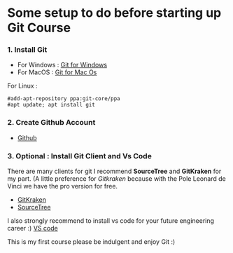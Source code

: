 
# Some setup to do before starting up Git Course

### 1. Install Git 

- For Windows :  [Git for Windows](https://git-scm.com/download/win)
- For MacOS      :   [Git for Mac Os](https://git-scm.com/download/mac)

For Linux :
```
#add-apt-repository ppa:git-core/ppa
#apt update; apt install git
```
### 2. Create Github Account

- [Github](https://github.com/join?source=header-home)

### 3. Optional : Install Git Client and Vs Code

There are many clients for git I recommend **SourceTree** and **GitKraken** for my part. (A little preference for *Gitkraken*  because with the Pole Leonard de Vinci we have the pro version for free.
- [GitKraken](https://www.gitkraken.com/download)
- [SourceTree](https://www.sourcetreeapp.com/)

I also strongly recommend to install vs code for your future engineering career :) 
[VS code](https://code.visualstudio.com/)

This is my first course please be indulgent and enjoy Git :) 

